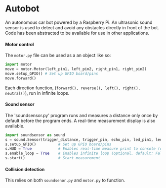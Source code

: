 # Autobot

An autonomous car bot powered by a Raspberry Pi. An ultrasonic sound sensor is used to detect and avoid any obstacles directly in front of the bot. Code has been abstracted to be available for use in other applications.

#### Motor control
The `motor.py` file can be used as a an object like so:
```python
import motor
move = motor.Motor(left_pin1, left_pin2, right_pin1, right_pin2)
move.setup_GPIO() # Set up GPIO board/pins
move.forward()
```
Each direction function, (`forward(), reverse(), left(), right(), neutral()`), run in infinite loops.

#### Sound sensor
The 'soundsensor.py' program runs and measures a distance only once by default before the program ends. A real-time measurement display is also available.
```python
import soundsensor as sound
s = sound.Sensor(trigger_distance, trigger_pin, echo_pin, led_pin1, led_pin2)
s.setup_GPIO()          # Set up GPIO board/pins
s.HUD = True            # Enables real-time measure print to console (optional, default: True)
s.enable_loop = True    # Enables infinite loop (optional, default: False)
s.start()               # Start measurement
```

#### Collision detection
This relies on both `soundsenor.py` and `motor.py` to function.
